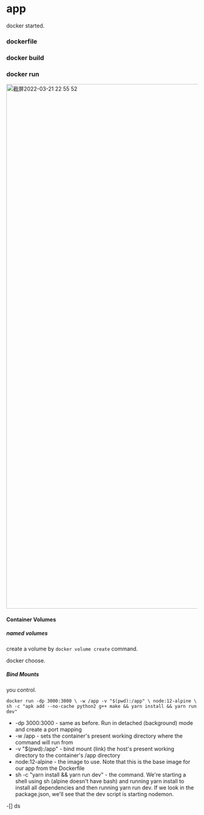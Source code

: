 # app
docker started.

### dockerfile

### docker build

### docker run

<img width="1379" alt="截屏2022-03-21 22 55 52" src="https://user-images.githubusercontent.com/37278360/159289620-4d9d1721-0b49-4144-97c9-c9463bcb3151.png">


#### Container Volumes

#####  named volumes
create a volume by `docker volume create` command.

docker choose.

##### Bind Mounts
you control.

`docker run -dp 3000:3000 \
    -w /app -v "$(pwd):/app" \
    node:12-alpine \
    sh -c "apk add --no-cache python2 g++ make && yarn install && yarn run dev"
`

- -dp 3000:3000 - same as before. Run in detached (background) mode and create a port mapping
- -w /app - sets the container's present working directory where the command will run from
- -v "$(pwd):/app" - bind mount (link) the host's present working directory to the container's /app directory
- node:12-alpine - the image to use. Note that this is the base image for our app from the Dockerfile
- sh -c "yarn install && yarn run dev" - the command. We're starting a shell using sh (alpine doesn't have bash) and running yarn install to install all dependencies and then running yarn run dev. If we look in the package.json, we'll see that the dev script is starting nodemon.

-[] ds 

#### 